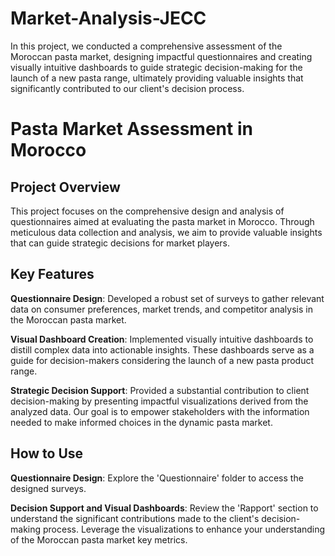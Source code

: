 # Market-Analysis-JECC
In this project, we conducted a comprehensive assessment of the Moroccan pasta market, designing impactful questionnaires and creating visually intuitive dashboards to guide strategic decision-making for the launch of a new pasta range, ultimately providing valuable insights that significantly contributed to our client's decision process.

# Pasta Market Assessment in Morocco
## Project Overview
This project focuses on the comprehensive design and analysis of questionnaires aimed at evaluating the pasta market in Morocco. Through meticulous data collection and analysis, we aim to provide valuable insights that can guide strategic decisions for market players.

## Key Features
**Questionnaire Design**: Developed a robust set of surveys to gather relevant data on consumer preferences, market trends, and competitor analysis in the Moroccan pasta market.

**Visual Dashboard Creation**: Implemented visually intuitive dashboards to distill complex data into actionable insights. These dashboards serve as a guide for decision-makers considering the launch of a new pasta product range.

**Strategic Decision Support**: Provided a substantial contribution to client decision-making by presenting impactful visualizations derived from the analyzed data. Our goal is to empower stakeholders with the information needed to make informed choices in the dynamic pasta market.

## How to Use
**Questionnaire Design**:
Explore the 'Questionnaire' folder to access the designed surveys.

**Decision Support and Visual Dashboards**:
Review the 'Rapport' section to understand the significant contributions made to the client's decision-making process.
Leverage the visualizations to enhance your understanding of the Moroccan pasta market key metrics.
